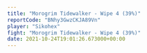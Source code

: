 ```yaml
---
title: "Morogrim Tidewalker - Wipe 4 (39%)"
reportCode: "BNhy3GwzCKJA89Vn"
player: "Sikohex"
fight: "Morogrim Tidewalker - Wipe 4 (39%)"
date: 2021-10-24T19:01:26.673000+00:00
---
```

